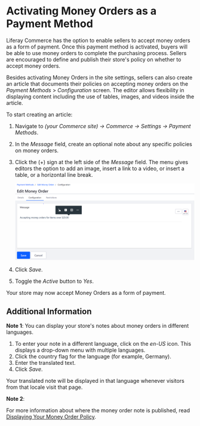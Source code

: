 # Activating Money Orders as a Payment Method

Liferay Commerce has the option to enable sellers to accept money orders as a form of payment. Once this payment method is activated, buyers will be able to use money orders to complete the purchasing process. Sellers are encouraged to define and publish their store's policy on whether to accept money orders.

Besides activating Money Orders in the site settings, sellers can also create an article that documents their policies on accepting money orders on the _Payment Methods_ > _Configuration_ screen. The editor allows flexibility in displaying content including the use of tables, images, and videos inside the article.

To start creating an article:

1. Navigate to _(your Commerce site) → Commerce → Settings → Payment Methods_.
1. In the _Message_ field, create an optional note about any specific policies on money orders.
1. Click the (+) sign at the left side of the _Message_ field. The menu gives editors the option to add an image, insert a link to a video, or insert a table, or a horizontal line break.

    ![Article Display Options](./images/01.png)

1. Click _Save_.
1. Toggle the _Active_ button to _Yes_.

Your store may now accept Money Orders as a form of payment.

## Additional Information

**Note 1**: You can display your store's notes about money orders in different languages.

1. To enter your note in a different language, click on the _en-US_ icon. This displays a drop-down menu with multiple languages.  
1. Click the country flag for the language (for example, Germany).
1. Enter the translated text.
1. Click _Save_.

Your translated note will be displayed in that language whenever visitors from that locale visit that page.

**Note 2**:

For more information about where the money order note is published, read [Displaying Your Money Order Policy]().
